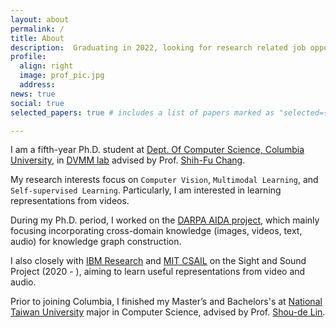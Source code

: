 ```yaml
---
layout: about
permalink: /
title: About
description:  Graduating in 2022, looking for research related job opportunity.
profile:
  align: right
  image: prof_pic.jpg
  address: 
news: true
social: true
selected_papers: true # includes a list of papers marked as "selected={true}"

---
```


I am a fifth-year Ph.D. student at [Dept. Of Computer Science, Columbia University](https://www.cs.columbia.edu/), in [DVMM lab](https://www.ee.columbia.edu/ln/dvmm/) advised by Prof. [Shih-Fu Chang](https://www.ee.columbia.edu/~sfchang/).

My research interests focus on `Computer Vision`, `Multimodal Learning`, and `Self-supervised Learning`. Particularly, I am interested in learning representations from videos.

During my Ph.D. period, I worked on the [DARPA AIDA project](https://www.darpa.mil/program/active-interpretation-of-disparate-alternatives), which mainly focusing incorporating cross-domain knowledge (images, videos, text, audio) for knowledge graph construction.

I also closely with [IBM Research](https://research.ibm.com/) and [MIT CSAIL](https://www.csail.mit.edu/person/jim-glass) on the Sight and Sound Project (2020 - ), aiming to learn useful representations from video and audio.

Prior to joining Columbia, I finished my Master’s and Bachelors's at [National Taiwan University](https://www.csie.ntu.edu.tw/) major in Computer Science, advised by Prof. [Shou-de Lin](https://www.csie.ntu.edu.tw/~sdlin/). 
 